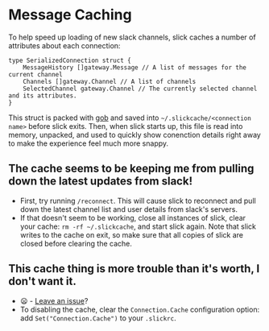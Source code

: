 # Message Caching
To help speed up loading of new slack channels, slick caches a number of attributes about each
connection:

```golang
type SerializedConnection struct {
	MessageHistory []gateway.Message // A list of messages for the current channel
	Channels []gateway.Channel // A list of channels
	SelectedChannel gateway.Channel // The currently selected channel and its attributes.
}
```

This struct is packed with [gob](https://golang.org/pkg/encoding/gob/) and saved into
`~/.slickcache/<connection name>` before slick exits. Then, when slick starts up, this file is read
into memory, unpacked, and used to quickly show conenction details right away to make the experience
feel much more snappy.

## The cache seems to be keeping me from pulling down the latest updates from slack!
- First, try running `/reconnect`. This will cause slick to reconnect and pull down the latest
  channel list and user details from slack's servers.
- If that doesn't seem to be working, close all instances of slick, clear your cache: `rm -rf ~/.slickcache`, and
  start slick again. Note that slick writes to the cache on exit, so make sure that all copies of
  slick are closed before clearing the cache.

## This cache thing is more trouble than it's worth, I don't want it.
- :frowning: - [Leave an issue](https://github.com/1egoman/slick/issues/new)?
- To disabling the cache, clear the `Connection.Cache` configuration option: add `Set("Connection.Cache")` to your `.slickrc`.
